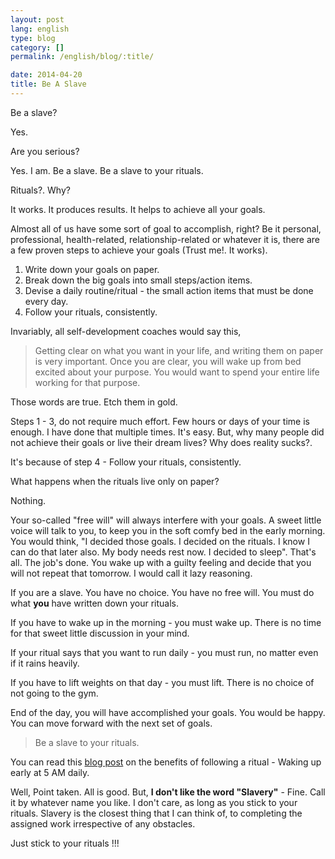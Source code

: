 ```yaml
---
layout: post
lang: english
type: blog
category: []
permalink: /english/blog/:title/

date: 2014-04-20
title: Be A Slave
---
```


Be a slave?

Yes.

Are you serious?

Yes. I am. Be a slave. Be a slave to your rituals.

Rituals?. Why?

It works. It produces results. It helps to achieve all your goals.

Almost all of us have some sort of goal to accomplish, right? Be it personal, professional, health-related, relationship-related or whatever it is, there are a few proven steps to achieve your goals (Trust me!. It works).

1. Write down your goals on paper.
2. Break down the big goals into small steps/action items.
3. Devise a daily routine/ritual - the small action items that must be done every day.
4. Follow your rituals, consistently.

Invariably, all self-development coaches would say this,

> Getting clear on what you want in your life, and writing them on paper is very important. Once you are clear, you will wake up from bed excited about your purpose. You would want to spend your entire life working for that purpose.

Those words are true. Etch them in gold.

Steps 1 - 3, do not require much effort. Few hours or days of your time is enough. I have done that multiple times. It's easy. But, why many people did not achieve their goals or live their dream lives? Why does reality sucks?.

It's because of step 4 - Follow your rituals, consistently.

What happens when the rituals live only on paper?

Nothing.

Your so-called "free will" will always interfere with your goals. A sweet little voice will talk to you, to keep you in the soft comfy bed in the early morning. You would think, "I decided those goals. I decided on the rituals. I know I can do that later also. My body needs rest now. I decided to sleep". That's all. The job's done. You wake up with a guilty feeling and decide that you will not repeat that tomorrow. I would call it lazy reasoning.

If you are a slave. You have no choice. You have no free will. You must do what **you** have written down your rituals.

If you have to wake up in the morning - you must wake up. There is no time for that sweet little discussion in your mind.

If your ritual says that you want to run daily - you must run, no matter even if it rains heavily.

If you have to lift weights on that day - you must lift. There is no choice of not going to the gym.

End of the day, you will have accomplished your goals. You would be happy. You can move forward with the next set of goals.

> Be a slave to your rituals.

You can read this [blog post]({{site[page.lang][page.type].url}}/wake-up-at-5-AM-daily-48-day-challenge-results/) on the benefits of following a ritual - Waking up early at 5 AM daily.

Well, Point taken. All is good. But, **I don't like the word "Slavery"** - Fine. Call it by whatever name you like. I don't care, as long as you stick to your rituals. Slavery is the closest thing that I can think of, to completing the assigned work irrespective of any obstacles.

Just stick to your rituals !!!

